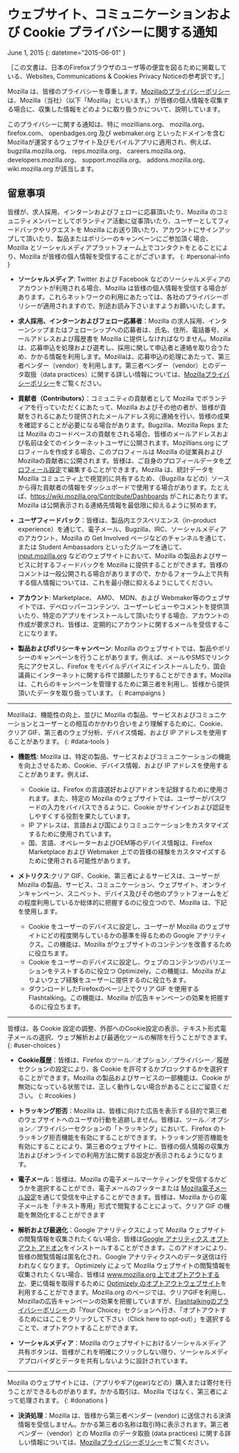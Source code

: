 # ウェブサイト、コミュニケーションおよび Cookie プライバシーに関する通知

June 1, 2015
{: datetime="2015-06-01" }

［この文書は、日本のFirefoxブラウザのユーザ等の便宜を図るために掲載している、Websites, Communications & Cookies Privacy Noticeの参考訳です。］

Mozilla は、皆様のプライバシーを尊重します。[Mozillaのプライバシーポリシー](https://www.mozilla.org/privacy/)は、Mozilla（当社）（以下「Mozilla」といいます。）が皆様の個人情報を収集する場合に、収集した情報をどのように取り扱うかについて、説明しています。

このプライバシーに関する通知は、特に mozillians.org、 mozilla.org、 firefox.com、 openbadges.org 及び webmaker.org といったドメインを含むMozillaが運営するウェブサイト及びモバイルアプリに適用され、例えば、bugzilla.mozilla.org、 reps.mozilla.org、 careers.mozilla.org、 developers.mozilla.org、 support.mozilla.org、 addons.mozilla.org、  wiki.mozilla.org が該当します。

## 留意事項

皆様が、求人採用、インターンおよびフェローに応募頂いたり、Mozilla のコミュニティメンバーとしてボランティア活動に従事頂いたり、ユーザーとしてフィードバックやリクエストを Mozilla にお送り頂いたり、アカウントにサインアップして頂いたり、製品またはポリシーのキャンペーンにご参加頂く場合、Mozilla とソーシャルメディアプラットフォーム上でコンタクトをとることにより、Mozilla が皆様の個人情報を受信することがございます。
{: #personal-info }

* **ソーシャルメディア**: Twitter および Facebook などのソーシャルメディアのアカウントが利用される場合、Mozilla は皆様の個人情報を受信する場合があります。これらネットワークの利用にあたっては、各社のプライバシーポリシーが適用されますので、別途お読み下さいますようお願いいたします。

* **求人採用、インターンおよびフェロー応募者**：Mozilla の求人採用、インターンシップまたはフェローシップへの応募者は、氏名、住所、電話番号、メールアドレスおよび履歴書を Mozilla に提供しなければなりません。Mozilla は、応募申込を処理および選考し、採用に関して申込者と連絡を取り合うため、かかる情報を利用します。Mozillaは、応募申込の処理にあたって、第三者ベンダー（vendor）を利用します。第三者ベンダー（vendor）とのデータ取扱（data practices）に関する詳しい情報については、[Mozillaプライバシーポリシー](https://www.mozilla.org/privacy/)をご覧ください。

* **貢献者（Contributors）**：コミュニティの貢献者として Mozilla でボランティアを行っていただくにあたって、Mozilla およびその他の者が、皆様が貢献をされるにあたり提供されたメールアドレス宛に連絡を行い、皆様の成果を確認することが必要になる場合があります。Bugzilla、Mozilla Reps または Mozilla のコードベースの貢献をされる場合、皆様のメールアドレスおよび名前は全てのインターネットユーザに公開されます。Mozillians.org にプロフィールを作成する場合、このプロフィールは Mozilla の従業員およびMozillaの貢献者に公開されます。皆様は、ご自身のプロフィールデータを[プロフィール設定](https://mozillians.org/user/edit)で編集することができます。Mozilla は、統計データを Mozilla コミュニティ上で視覚的に共有するため、（Bugzilla などの）ソースから得た貢献者の情報をダッシュボードで使用する場合があります。たとえば、https://wiki.mozilla.org/Contribute/Dashboards がこれにあたります。Mozilla は公開表示される連絡先情報を最低限に抑えるように努めます。

* **ユーザフィードバック**：皆様は、製品内エクスペリエンス（in-product experience）を通じて、電子メール、Bugzilla、IRC、ソーシャルメディアのアカウント、Mozilla の Get Involved ページなどのチャンネルを通じて、または Student Ambassadors といったグループを通じて、[input.mozilla.org](https://input.mozilla.org/) などのウェブサイトにおいて、Mozilla の製品およびサービスに対するフィードバックを Mozilla に提供することができます。皆様のコメントは一般公開される場合がありますので、かかるフォーラム上で共有する個人情報については、これを最小限に抑えるようにしてください。

* **アカウント**: Marketplace、 AMO、 MDN、および Webmaker等のウェブサイトでは、デベロッパーコンテンツ、ユーザーレビューやコメントを提供頂いたり、特定のアプリをインストールして頂いたりする場合、アカウントの作成が要求され、皆様は、定期的にアカウントに関するメールを受信することになります。

* **製品およびポリシーキャンペーン**: Mozilla のウェブサイトでは、製品やポリシーのキャンペーンを行うことがあります。例えば、メールやSMSでリンク先にアクセスし、Firefox をモバイルデバイスにインストールしたり、国会議員にインターネットに関する件で請願したりすることができます。Mozilla は、これらのキャンペーンを管理するために第三者を利用し、皆様から提供頂いたデータを取り扱っています。
{: #campaigns }

---------------------------------------

Mozillaは、機能性の向上、並びに Mozilla の製品、サービスおよびコミュニケーションとユーザーとの相互のかかわり合いをより理解するために、Cookie、クリア GIF、第三者のウェブ分析、デバイス情報、および IP アドレスを使用することがあります。
{: #data-tools }

* **機能性**: Mozilla は、特定の製品、サービスおよびコミュニケーションの機能を向上させるため、Cookie、デバイス情報、および IP アドレスを使用することがあります。例えば、

    * Cookie は、Firefox の言語選好およびアドオンを記録するために使用されます。また、特定の Mozilla のウェブサイトでは、ユーザーがパスワードの入力をバイパスできるように、Cookie がサインインおよび認証をしやすくする役割を果たしています。
    * IP アドレスは、言語および国によりコミュニケーションをカスタマイズするために使用されています。
    * 国、言語、オペレーターおよびOEM等のデバイス情報は、Firefox Marketplace および Webmaker 上での皆様の経験をカスタマイズするために使用される可能性があります。

* **メトリクス**:クリア GIF、Cookie、第三者によるサービスは、ユーザーが Mozilla の製品、サービス、コミュニケーション、ウェブサイト、オンラインキャンペーン、スニペット、デバイス及びその他のプラットフォームをどの程度利用しているか総体的に把握するのに役立つので、Mozilla は、下記を使用します。

    * Cookie をユーザーのデバイスに設定し、ユーザーが Mozilla のウェブサイトにどの程度関与しているかの基準を得るための Google アナリティクス。この機能は、Mozilla がウェブサイトのコンテンツを改善するために役立ちます。
    * Cookie をユーザーのデバイスに設定し、ウェブのコンテンツのバリエーションをテストするのに役立つ Optimizely。この機能は、Mozilla がよりよいウェブ経験をユーザーに提供するのに役立ちます。
    * ダウンロードしたFirefoxのページ上でクリア GIF を使用する Flashtalking。この機能は、Mozilla が広告キャンペーンの効果を把握するのに役立ちます。

---------------------------------------

皆様は、各 Cookie 設定の調整、外部へのCookie設定の表示、テキスト形式電子メールの選択、ウェブ解析および最適化ツールの解除を行うことができます。
{: #user-choices }

* **Cookie履歴**：皆様は、Firefox のツール／オプション／プライバシー／履歴セクションの設定により、各 Cookie を許可するかブロックするかを選択することができます。Mozilla の製品およびサービスの一部機能は、Cookie が無効になっている状態では、正しく動作しない場合があることにご留意ください。
{: #cookies }

* **トラッキング拒否**：Mozilla は、皆様に向けた広告を表示する目的で第三者のウェブサイトへのユーザの行動を追跡しません。皆様は、ツール／オプション／プライバシーセクションの「トラッキング」において、Firefox のトラッキング拒否機能を有効にすることができます。トラッキング拒否機能を有効にすることにより、第三者のウェブサイトに、皆様の個人情報の収集方法およびオンラインでの利用方法に関する設定が表示されるようになります。

* **電子メール**：皆様は、Mozilla の電子メールマーケティングを受信するかどうかを選択することができ、電子メールのフッターまたは [Mozilla電子メール設定](https://www.mozilla.org/newsletter/recovery/)を通じて受信を中止することができます。皆様は、Mozilla からの電子メールを「テキスト専用」形式で閲覧することによって、クリア GIF の機能を無効化することができます

* **解析および最適化**：Google アナリティクスによって Mozilla ウェブサイトの閲覧情報を収集されたくない場合、皆様は[Google アナリティクス オプトアウト アドオン](https://tools.google.com/dlpage/gaoptout)をインストールすることができます。このアドオンにより、皆様の閲覧情報は匿名化され、Google アナリティクスへのデータ送信は行われなくなります。
Optimizely によって Mozilla ウェブサイトの閲覧情報を収集されたくない場合、皆様は [www.mozilla.org 上でオプトアウトするか]( https://www.mozilla.org/?optimizely_opt_out=true)、更に情報を取得するために [Optimizely のオプトアウトウェブサイト](https://www.optimizely.com/opt_out)を利用することができます。Mozilla.org のページでは、クリアGIFを利用し、Mozillaの広告キャンペーンの効果を把握していますが、[Flashtalkingのプライバシーポリシー ](http://www.flashtalking.com/us/privacypolicy) の「Your Choice」セクションへ行き、「オプトアウトするためにはここをクリックして下さい（Click here to opt-out）」を選択することで、オプトアウトすることができます。

* **ソーシャルメディア**：Mozilla のウェブサイトにおけるソーシャルメディア共有ボタンは、皆様がこれを明確にクリックしない限り、ソーシャルメディアプロバイダとデータを共有しないように設計されています。

---------------------------------------

Mozilla のウェブサイトには、（アプリやギア(gear)などの）購入または寄付を行うことができるものがあります。かかる取引は、Mozilla ではなく、第三者によって処理されます。
{: #donations }

* **決済処理**：Mozilla は、皆様から第三者ベンダー (vendor) に送信される決済情報を受信しません。かかる第三者の名称は取引時に表示されます。第三者ベンダー（vendor）との Mozilla のデータ取扱 (data practices) に関する詳しい情報については、[Mozillaプライバシーポリシー](https://www.mozilla.org/privacy/)をご覧ください。
